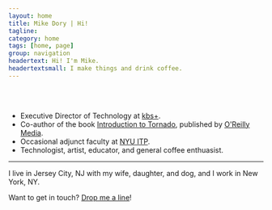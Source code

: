 ```yaml
---
layout: home
title: Mike Dory | Hi!
tagline: 
category: home
tags: [home, page]
group: navigation
headertext: Hi! I'm Mike.
headertextsmall: I make things and drink coffee.
---
```


<div class="about-me row">
    <div class="about-me-pic span3">&nbsp;</div>
    <div class="about-me-splitter span1 visible-desktop">&nbsp;</div>
    <ul class="about-me-bullets span5">
        <li>Executive Director of Technology at <a href="http://kbsp.com">kbs+</a>.</li>
        <li>Co-author of the book <a href="http://shop.oreilly.com/product/0636920021292.do">Introduction to Tornado</a>, published by <a href="http://oreilly.com">O'Reilly Media</a>.</li>
        <li>Occasional adjunct faculty at <a href="http://itp.nyu.edu">NYU ITP</a>.</li>
        <li>Technologist, artist, educator, and general coffee enthuasist.</li>
    </ul>
</div>

---

<div class="row">
    <div class="about-me-text span9">
        <p>I live in Jersey City, NJ with my wife, daughter, and dog, and I work in New York, NY.</p>
        <p>Want to get in touch? <a href="mailto:mike@dory.me">Drop me a line</a>!</p>
    </div>
</div>


